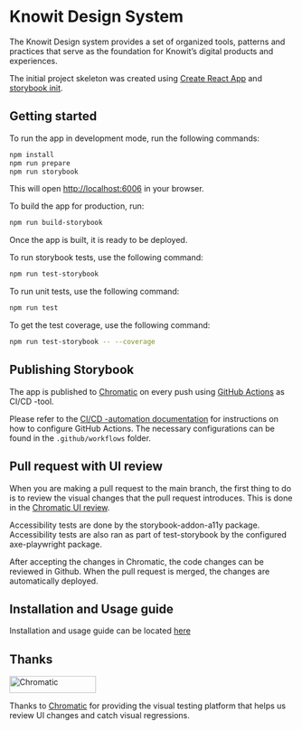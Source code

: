 # Knowit Design System

The Knowit Design system provides a set of organized tools, patterns and practices that serve as the foundation for Knowit’s digital products and experiences.

The initial project skeleton was created using [Create React App](https://github.com/facebook/create-react-app) and [storybook init](https://storybook.js.org/docs/react/get-started/install).

## Getting started

To run the app in development mode, run the following commands:

```bash
npm install
npm run prepare
npm run storybook
```

This will open [http://localhost:6006](http://localhost:6006) in your browser.

To build the app for production, run:

```bash
npm run build-storybook
```

Once the app is built, it is ready to be deployed.

To run storybook tests, use the following command:

```bash
npm run test-storybook
```

To run unit tests, use the following command:

```bash
npm run test
```

To get the test coverage, use the following command:

```bash
npm run test-storybook -- --coverage
```

## Publishing Storybook

The app is published to [Chromatic](https://www.chromatic.com/) on every push using [GitHub Actions](https://github.com/features/actions) as CI/CD -tool.

Please refer to the [CI/CD -automation documentation](https://www.chromatic.com/docs/github-actions) for instructions on how to configure GitHub Actions. The necessary configurations can be found in the `.github/workflows` folder.

## Pull request with UI review

When you are making a pull request to the main branch, the first thing to do is to review the visual changes that the pull request introduces. This is done in the [Chromatic UI review](https://www.chromatic.com/docs/review).

Accessibility tests are done by the storybook-addon-a11y package. Accessibility tests are also ran as part of test-storybook by the configured axe-playwright package.

After accepting the changes in Chromatic, the code changes can be reviewed in Github. When the pull request is merged, the changes are automatically deployed.

## Installation and Usage guide

Installation and usage guide can be located [here](https://main--642d30efc01f531daf615203.chromatic.com/?path=/docs/design-system-usage--docs)

## Thanks

<a href="https://www.chromatic.com/"><img src="https://user-images.githubusercontent.com/321738/84662277-e3db4f80-af1b-11ea-88f5-91d67a5e59f6.png" width="153" height="30" alt="Chromatic" /></a>

Thanks to [Chromatic](https://www.chromatic.com/) for providing the visual testing platform that helps us review UI changes and catch visual regressions.

